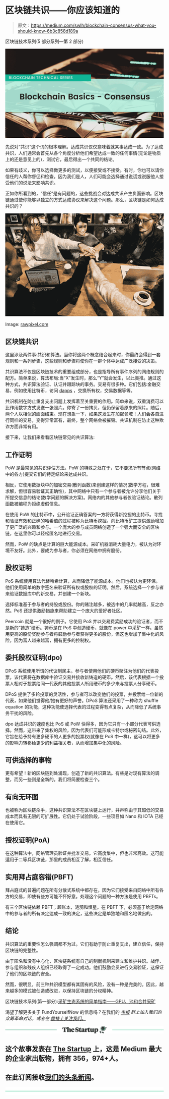 # 区块链共识——你应该知道的

> 原文：<https://medium.com/swlh/blockchain-consensus-what-you-should-know-6b3c858d189a>

区块链技术系列(5 部分系列—第 2 部分)

![](img/da2c0ded460df724683a9e3ed3280af2.png)

先说对“共识”这个词的根本理解。达成共识仅仅意味着就某事达成一致。为了达成共识，人们通常会首先从各个角度分析他们希望达成一致的任何事情(无论是物质上的还是意见上的)，测试它，最后得出一个共同的结论。

如果有歧义，你可以选择做更多的测试，以便接受或不接受。有时，你也可以请你信任的人帮你督促和检查。因为我们是人，人们可能会选择通过说谎或说服他人接受他们的说法来影响共识。

正如你所看到的，“信任”是有问题的，这些挑战会对达成共识产生负面影响。区块链通过使你能够以独立的方式达成协议来解决这个问题。那么，区块链是如何达成共识的？

![](img/5c0f99ef24f59543e81364568226c117.png)

Image: [rawpixel.com](https://www.pexels.com/@rawpixel)

## 区块链共识

这里涉及两件事:共识和算法。当你将这两个概念结合起来时，你最终会得到一套规则和一系列步骤，这些规则和步骤将使你在一群个体中达成广泛接受的决策。

共识算法不仅是区块链技术的重要组成部分，也是指导所有事件序列的网络规则的配方。简单来说，算法布局:当“X”发生时，那么“Y”就会发生，以此类推。通过这种方式，共识算法验证、认证并跟踪块的事务。交易有很多种。它们包括:金融交易，例如使用比特币，访问 [dapps](https://coinsutra.com/dapps-decentralized-applications/) ，交换所有权，交易数据等等。

共识机制在防止重复支出问题上发挥着至关重要的作用。简单来说，双重消费可以比作用数字方式发送一张照片。你寄了一份拷贝，但仍保留着原来的照片。随后，两个人以相似的画面结束。现在想象一下，如果这发生在加密领域！人们会各自进行同样的交易，变得异常富有，最终，整个网络会被摧毁。共识机制在防止这种欺诈方面非常有用。

接下来，让我们来看看区块链常见的共识算法:

## 工作证明

PoW 是最常见的共识评估方法。PoW 的特殊之处在于，它不要求所有节点(网络中的各方)提交它们的特定结论来达成共识。

相反，它使用数据块中的加密交易(散列函数)来创建这样的情况(数学方程，很难求解，但很容易验证其正确性)，其中网络中只有一个参与者被允许分享他们关于所提交信息的结论(数学问题的解决方案)。网络内的其他参与者仅验证结论。散列函数被编程为拒绝虚假信息。

在使用 PoW 的比特币中，公开验证正确答案的一方将获得新挖掘的比特币。寻找和验证有效和正确的哈希值的过程被称为比特币挖掘。向比特币矿工提供激励增加了更广泛的兴趣和参与。一个庞大的参与成员网络创造了一个强大而安全的区块链，在这里你可以轻松匿名地进行交易。

然而，PoW 的缺点是计算的巨大能源成本。采矿机器消耗大量电力，被认为对环境不友好。此外，要成为参与者，你必须在网络中拥有股份。

## 股权证明

PoS 系统使用算法代替哈希计算，从而降低了能源成本。他们也被认为更环保。他们使用简单的数字签名来验证所有权或股权的证明。然后，系统选择一个参与者来验证数据库中的新交易，并创建一个新块。

选择标准基于参与者的持股或股份。你的赌注越多，被选中的几率就越高，反之亦然。PoS 还提供激励措施来帮助建立一个庞大的爱好者社区。

Peercoin 就是一个很好的例子。它使用 PoS 并以交易费奖励成功的验证者，而不是新的“铸造”硬币。铸币是在 PoS 中创造硬币，就像在 power 中采矿一样。虽然用更高的股份奖励参与者将鼓励参与者获得更多的股份，但这也增加了集中化的风险，因为富人越来越富，拥有更多的控制权。

## 委托股权证明(dpo)

DPoS 系统使用所谓的代议制民主。参与者使用他们的硬币赌注为他们的代表投票，该代表将在数据库中验证交易并接收新铸造的硬币。然后，该代表根据一个投票人相对于投票给同一代表的其他投票人所用硬币的多少来与投票人分享硬币。

DPoS 提供了多轮投票的灵活性，参与者可以改变他们的投票，并投票给一位新的代表，如果他们觉得他/她有更好的声誉。DPoS 算法还采用了一种称为 shuffle equation 的功能，这种功能使选择代表的过程变得有点复杂，从而降低了系统事务干扰的风险。

dpo 达成共识的速度也比 PoS 或 PoW 快得多，因为它只有一小部分代表可供选择。然而，这带来了集权的风险，因为代表们可能形成卡特尔或秘密勾结。此外，它旨在给予持有更多硬币的人更多的投票权(就像在 PoS 中一样)，这可以将更多的影响力转移给更少的利益相关者，从而增加集中化的风险。

## 可供选择的事物

更有希望！新的区块链到处涌现，创造了新的共识算法。有些是对现有算法的调整，而另一些则是全新的。我们将简要检查三个。

## 有向无环图

也被称为区块链杀手，这种共识算法不在区块链上运行，并声称由于其超低的交易成本而具有无限的可扩展性。它仍处于试验阶段，一些项目如 Nano 和 IOTA 已经在使用它。

## 授权证明(PoA)

在这种算法中，网络管理员验证并批准交易。它高度集中，但也非常高效。这可能适用于二等兵区块链，那里的成员相互了解，相互信任。

## 实用拜占庭容错(PBFT)

拜占庭式的普遍问题在所有分散式系统中都存在，因为它们接受来自网络中所有各方的交易，即使有些方可能不怀好意。处理这个问题的一种方法是使用 PBFTs。

有三个区块链依赖 PBFT；超账本，涟漪和恒星。在 PBFT 下，必须基于给定网络中的参与者的所有决定达成一致的决定，这些决定是单独地和匿名地做出的。

## 结论

共识算法的重要性怎么强调都不为过。它们有助于防止重复支出，建立信任，保持区块链的完整性。

由于匿名和没有中心化，区块链系统有自己的制衡机制来建立和维护共识。战俘、参与组织和残疾人组织已经取得了一定成功。他们鼓励会员进行交易验证，这保证了他们的区块链的安全。

然而，很明显，前三种共识模型都有其固有的风险，没有一种是完美的。因此，越来越多的模式被创造或改进，以保持区块链的分权精神。

区块链技术系列(第一部分):[采矿生态系统的简单指南——GPU、池和合并采矿](/swlh/a-simple-guide-to-the-mining-ecosystem-gpu-pool-and-merge-mining-ab8870b4597c)

渴望了解更多关于 FundYourselfNow 的信息吗？在我们的 [*电报*](https://t.me/fundyourselfnow) *群上加入我们的众筹革命对话，或者在* [*推特上关注我们。*](https://twitter.com/fundyourselfnow)

[![](img/308a8d84fb9b2fab43d66c117fcc4bb4.png)](https://medium.com/swlh)

## 这个故事发表在 [The Startup](https://medium.com/swlh) 上，这是 Medium 最大的企业家出版物，拥有 356，974+人。

## 在此订阅接收[我们的头条新闻](http://growthsupply.com/the-startup-newsletter/)。

[![](img/b0164736ea17a63403e660de5dedf91a.png)](https://medium.com/swlh)